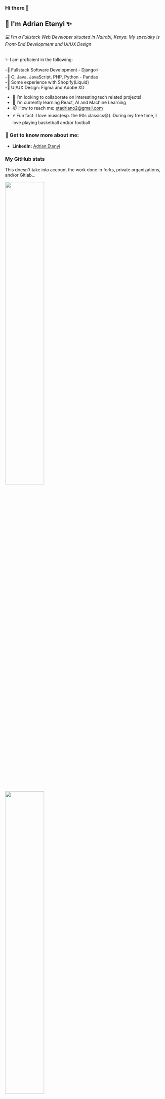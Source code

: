 ### Hi there 👋
## :construction_worker: I'm Adrian Etenyi ✨
<!--
**nairdaee/nairdaee** is a ✨ _special_ ✨ repository because its `README.md` (this file) appears on your GitHub profile.

Here are some ideas to get you started:

- 🔭 I’m currently working on ...
- 🌱 I’m currently learning ...
- 👯 I’m looking to collaborate on ...
- 🤔 I’m looking for help with ...
- 💬 Ask me about ...
- 📫 How to reach me: ...
- 😄 Pronouns: ...
- ⚡ Fun fact: ...
-->

 ###### :computer: I’m a Fullstack Web Developer situated in Nairobi, Kenya. My specialty is Front-End Development and UI/UX Design
 
 :sparkles: I am proficient in the following:

-:pushpin: Fullstack Software Development - Django⚡\
-:pushpin: C, Java, JavaScript, PHP, Python - Pandas \
-:pushpin: Some experience with Shopify(Liquid)\
-:pushpin: UI/UX Design: Figma and Adobe XD

- 👯 I’m looking to collaborate on interesting tech related projects!
- 🌱 I’m currently learning React, AI and Machine Learning
- 📫 How to reach me: etadriano2@gmail.com
- ⚡ Fun fact: I love music(esp. the 90s classics😄). During my free time, I love playing basketball and/or football

### 💬 Get to know more about me:
* **LinkedIn:** [Adrian Etenyi](https://www.linkedin.com/in/adrian-etenyi-4590791b2/)

### My GitHub stats

This doesn't take into account the work done in forks, private organizations, and/or Gitlab...

<a href="https://github.com/nairdaee"><img width="50%" src="https://github-readme-stats.vercel.app/api?username=nairdaee&count_private=true&theme=radical&title_color=7CF3A0"></a>

<a href="https://github.com/nairdaee"><img width="50%" src="http://github-readme-streak-stats.herokuapp.com/?user=nairdaee&theme=radical&date_format=M%20j%5B%2C%20Y%5D&ring=7CF3A0&fire=7CF3A0&sideNums=7CF3A0&count_private=true&show_icons=true"></a>

<a href="https://github.com/nairdaee">
<img align='left' src="https://github-readme-stats.vercel.app/api/top-langs?username=nairdaee&show_icons=true&locale=en&count_private=true&theme=radical&show_icons=true"/>
 </a>
<img src="https://visitor-badge.laobi.icu/badge?page_id=nairdaee.nairdaee" alt="visitor badge"/>
